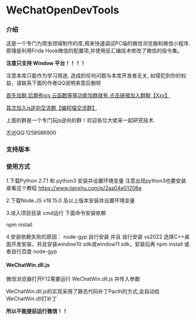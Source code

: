 # WeChatOpenDevTools

### 介绍

这是一个专门为爬虫领域制作的库,用来快速调试PC端的微信浏览器和微信小程序.原理是利用Frida Hook微信的配置项,并使用反汇编技术修改了微信的指令集。

**注意只支持 Window 平台！！！！**

注意本库只能作为学习用途, 造成的任何问题与本库开发者无关, 如侵犯到你的权益，请联系下面的作者QQ说明来意后删除

[首先加群 后期有ios 云函数等等功能加群就有 点击链接加入群聊【Xxx】](http://qm.qq.com/cgi-bin/qm/qr?_wv=1027&k=x2yBQWD3THmfJC5-hK2V3N9Y4248zjRb&authKey=4%2B15bDGtmriuZ7z9DVlEln0TDeLjNrxo9FFdSWTf6%2FylPugMrVYCmrvydBzFX32S&noverify=0&group_code=797747562)

[其次加入js逆向交流群【编程喵交流群】](http://qm.qq.com/cgi-bin/qm/qr?_wv=1027&k=6egP5tm2rrUCPOJj0j52PCyL5MM6YuYP&authKey=89mtVgStEuC85eDLVx6bRFhlTiqgjd6NmYIaICLYDGkfLExrLxHafFBoWakKfn4N&noverify=0&group_code=850969908)                             

上面的群是一个专门玩js逆向的群！欢迎各位大佬来一起研究技术.



志远QQ:1258586900

### 支持版本


### 使用方式

1.下载Python 2.7.1  和 python3 安装并设置环境变量
注意出现python3也要安装  查看这个教程 https://www.jianshu.com/p/2aa04e01206e  

2.下载Node.JS  v18.15.0 及以上版本安装并设置环境变量

3.进入项目目录 cmd运行 下面命令安装依赖

npm install

4.安装依赖失败的原因：
     node-gyp 自行安装 并且 自行安装 vs2022 选择C++桌面开发安装，并且安装window10 sdk或window11 sdk，安装后再 npm install
     或者自行百度 node-gyp
     

####  WeChatWin.dll.js 

微信浏览器打开F12需要运行 WeChatWin.dll.js  并传入参数

WeChatWin.dll.js的实现采用了静态代码补丁Pacth的方式,会自动给WeChatWin.dll打补丁

**所以不能提前运行微信！！** 

